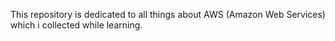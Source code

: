 This repository is dedicated to all things about AWS (Amazon Web Services) which i collected while learning.
